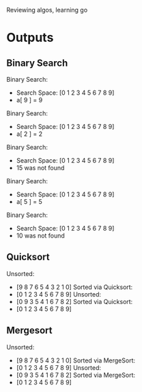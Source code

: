 Reviewing algos, learning go

Outputs
====================

Binary Search
---------------------

Binary Search:
* Search Space:  [0 1 2 3 4 5 6 7 8 9]
* a[ 9 ] =  9

Binary Search:
* Search Space:  [0 1 2 3 4 5 6 7 8 9]
* a[ 2 ] =  2

Binary Search:
* Search Space:  [0 1 2 3 4 5 6 7 8 9]
* 15 was not found

Binary Search:
* Search Space:  [0 1 2 3 4 5 6 7 8 9]
* a[ 5 ] =  5

Binary Search:
* Search Space:  [0 1 2 3 4 5 6 7 8 9]
* 10 was not found

Quicksort
---------------------
 Unsorted: 
* [9 8 7 6 5 4 3 2 1 0]
 Sorted via Quicksort: 
* [0 1 2 3 4 5 6 7 8 9]
 Unsorted: 
* [0 9 3 5 4 1 6 7 8 2]
 Sorted via Quicksort: 
* [0 1 2 3 4 5 6 7 8 9]

Mergesort
---------------------
 Unsorted: 
* [9 8 7 6 5 4 3 2 1 0]
 Sorted via MergeSort: 
* [0 1 2 3 4 5 6 7 8 9]
 Unsorted: 
* [0 9 3 5 4 1 6 7 8 2]
 Sorted via MergeSort: 
* [0 1 2 3 4 5 6 7 8 9]